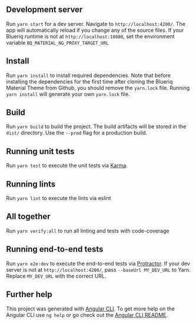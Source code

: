 ## Development server
Run `yarn start` for a dev server. Navigate to `http://localhost:4200/`. The app will automatically reload if you change any of the source files.
If your Blueriq runtime is not at `http://localhost:10080`, set the environment variable `BQ_MATERIAL_NG_PROXY_TARGET_URL`

## Install
Run `yarn install` to install required dependencies. Note that before installing the dependencies for the first time 
after cloning the Blueriq Material Theme from Github, you should remove the `yarn.lock` file. Running `yarn install` 
will generate your own `yarn.lock` file.

## Build
Run `yarn build` to build the project. The build artifacts will be stored in the `dist/` directory. Use the `--prod` flag for a production build.

## Running unit tests
Run `yarn test` to execute the unit tests via [Karma](https://karma-runner.github.io).

## Running lints
Run `yarn lint` to execute the lints via eslint

## All together
Run `yarn verify:all` to run all linting and tests with code-coverage

## Running end-to-end tests
Run `yarn e2e:dev` to execute the end-to-end tests via [Protractor](http://www.protractortest.org/).
If your dev server is not at `http://localhost:4200/`, pass `--baseUrl MY_DEV_URL` to Yarn. Replace `MY_DEV_URL` with the correct URL.

## Further help
This project was generated with [Angular CLI](https://github.com/angular/angular-cli).
To get more help on the Angular CLI use `ng help` or go check out the [Angular CLI README](https://github.com/angular/angular-cli/blob/master/README.md).
